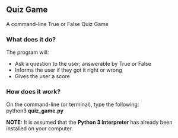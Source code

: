 ## Quiz Game
A command-line True or False Quiz Game

### What does it do?
The program will:
* Ask a question to the user; answerable by True or False
* Informs the user if they got it right or wrong
* Gives the user a score

### How does it work?
On the command-line (or terminal), type the following:<br>
python3 <b>quiz_game.py</b>

<b>NOTE:</b> It is assumed that the <b>Python 3 interpreter</b> has already been installed on your computer.
